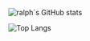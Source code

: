 ![ralph`s GitHub stats](https://github-readme-stats.vercel.app/api?username=ralph-12&show_icons=true&theme=tokyonight)



![Top Langs](https://github-readme-stats.vercel.app/api/top-langs/?username=ralph-12&layout=compact&theme=tokyonight)
<!--
**ralph-12/ralph-12** is a ✨ _special_ ✨ repository because its `README.md` (this file) appears on your GitHub profile.

Here are some ideas to get you started:

- 🔭 I’m currently working on ...
- 🌱 I’m currently learning ...
- 👯 I’m looking to collaborate on ...
- 🤔 I’m looking for help with ...
- 💬 Ask me about ...
- 📫 How to reach me: ...
- 😄 Pronouns: ...
- ⚡ Fun fact: ...
-->
